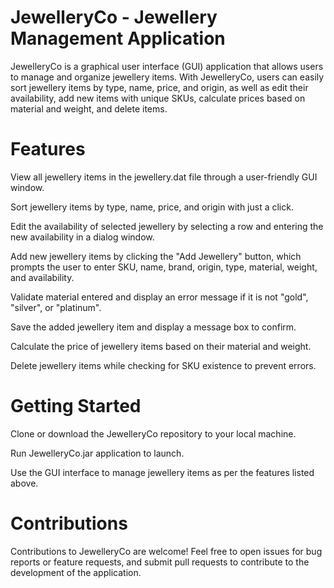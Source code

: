 # JewelleryCo - Jewellery Management Application
JewelleryCo is a graphical user interface (GUI) application that allows users to manage and organize jewellery items. With JewelleryCo, users can easily sort jewellery items by type, name, price, and origin, as well as edit their availability, add new items with unique SKUs, calculate prices based on material and weight, and delete items.  


# Features  

View all jewellery items in the jewellery.dat file through a user-friendly GUI window.  

Sort jewellery items by type, name, price, and origin with just a click.  

Edit the availability of selected jewellery by selecting a row and entering the new availability in a dialog window.  

Add new jewellery items by clicking the "Add Jewellery" button, which prompts the user to enter SKU, name, brand, origin, type, material, weight, and availability.  

Validate material entered and display an error message if it is not "gold", "silver", or "platinum".  

Save the added jewellery item and display a message box to confirm.  

Calculate the price of jewellery items based on their material and weight.  

Delete jewellery items while checking for SKU existence to prevent errors.  

# Getting Started
Clone or download the JewelleryCo repository to your local machine.  

Run JewelleryCo.jar application to launch.  

Use the GUI interface to manage jewellery items as per the features listed above.  

# Contributions  

Contributions to JewelleryCo are welcome! Feel free to open issues for bug reports or feature requests, and submit pull requests to contribute to the development of the application.  
